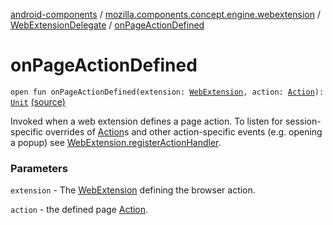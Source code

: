 [android-components](../../index.md) / [mozilla.components.concept.engine.webextension](../index.md) / [WebExtensionDelegate](index.md) / [onPageActionDefined](./on-page-action-defined.md)

# onPageActionDefined

`open fun onPageActionDefined(extension: `[`WebExtension`](../-web-extension/index.md)`, action: `[`Action`](../-action/index.md)`): `[`Unit`](https://kotlinlang.org/api/latest/jvm/stdlib/kotlin/-unit/index.html) [(source)](https://github.com/mozilla-mobile/android-components/blob/master/components/concept/engine/src/main/java/mozilla/components/concept/engine/webextension/WebExtensionDelegate.kt#L83)

Invoked when a web extension defines a page action. To listen for session-specific
overrides of [Action](../-action/index.md)s and other action-specific events (e.g. opening a popup)
see [WebExtension.registerActionHandler](../-web-extension/register-action-handler.md).

### Parameters

`extension` - The [WebExtension](../-web-extension/index.md) defining the browser action.

`action` - the defined page [Action](../-action/index.md).